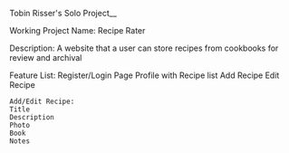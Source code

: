 Tobin Risser's Solo Project__

Working Project Name: Recipe Rater

Description:
A website that a user can store recipes from cookbooks for review and archival

Feature List:
Register/Login Page
Profile with Recipe list
Add Recipe
Edit Recipe

	Add/Edit Recipe:
	Title
	Description
	Photo
	Book
	Notes

